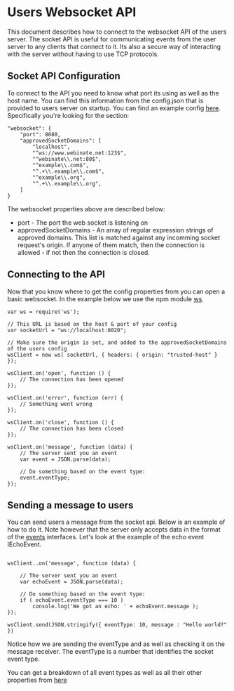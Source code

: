 Users Websocket API
===================

This document describes how to connect to the websocket API of the users server. The socket API is useful for
communicating events from the user server to any clients that connect to it. Its also a secure way of interacting
with the server without having to use TCP protocols.

## Socket API Configuration

To connect to the API you need to know what port its using as well as the host name. You can find this information
from the config.json that is provided to users server on startup. You can find an example config [here](../dist/example-config.json).
Specifically you're looking for the section:

```
"websocket": {
    "port": 8080,
    "approvedSocketDomains": [
        "localhost",
        "^ws://www.webinate.net:123$",
        "^webinate\\.net:80$",
        "^example\\.com$",
        "^.+\\.example\\.com$",
        "^example\\.org",
        "^.+\\.example\\.org",
    ]
}
```

The websocket properties above are described below:

* port - The port the web socket is listening on
* approvedSocketDomains - An array of regular expression strings of approved domains. This list is matched against
any incomming socket request's origin. If anyone of them match, then the connection is allowed - if not then the connection is closed.

## Connecting to the API

Now that you know where to get the config properties from you can open a basic websocket.
In the example below we use the npm module [ws](https://github.com/websockets/ws).


```
var ws = require('ws');

// This URL is based on the host & port of your config
var socketUrl = "ws://localhost:8020";

// Make sure the origin is set, and added to the approvedSocketDomains of the users config
wsClient = new ws( socketUrl, { headers: { origin: "trusted-host" } });

wsClient.on('open', function () {
    // The connection has been opened
});

wsClient.on('error', function (err) {
    // Something went wrong
});

wsClient.on('close', function () {
    // The connection has been closed
});

wsClient.on('message', function (data) {
    // The server sent you an event
    var event = JSON.parse(data);

    // Do something based on the event type:
    event.eventType;
});

```

## Sending a message to users

You can send users a message from the socket api. Below is an example of how to do it. Note however that the server
only accepts data in the format of the [events](../src/definitions/custom/definitions.d.ts/#L11) interfaces. Let's look at the example
of the echo event IEchoEvent.

```

wsClient..on('message', function (data) {

    // The server sent you an event
    var echoEvent = JSON.parse(data);

    // Do something based on the event type:
    if ( echoEvent.eventType === 10 )
        console.log('We got an echo: ' + echoEvent.message );
});

wsClient.send(JSON.stringify({ eventType: 10, message : "Hello world?" })

```

Notice how we are sending the eventType and as well as checking it on the message receiver. The eventType is a number
that identifies the socket event type.

You can get a breakdown of all event types as well as all their other properties from [here](../src/socket-event-types.ts/#L6)

